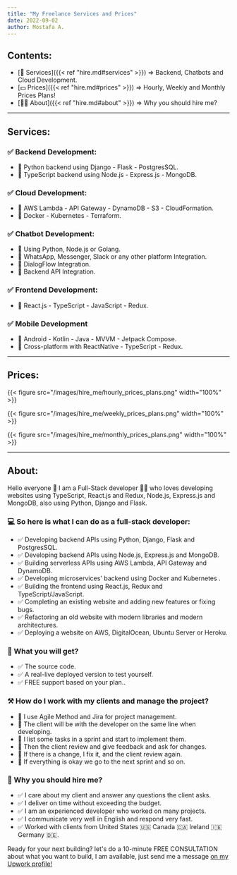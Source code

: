 ```yaml
---
title: "My Freelance Services and Prices"
date: 2022-09-02
author: Mostafa A.
---
```


## Contents:
- [🎁 Services]({{< ref "hire.md#services" >}}) => Backend, Chatbots and Cloud Development.
- [💵 Prices]({{< ref "hire.md#prices" >}}) => Hourly, Weekly and Monthly Prices Plans!
- [👨‍💻 About]({{< ref "hire.md#about" >}}) => Why you should hire me?

---

## Services:

### ✅ Backend Development:
- 📣 Python backend using Django - Flask - PostgresSQL.
- 📣 TypeScript backend using Node.js - Express.js - MongoDB.

### ✅ Cloud Development:
- 📣 AWS Lambda - API Gateway - DynamoDB - S3 - CloudFormation.
- 📣 Docker - Kubernetes - Terraform.

### ✅ Chatbot Development:
- 📣 Using Python, Node.js or Golang.
- 📣 WhatsApp, Messenger, Slack or any other platform Integration.
- 📣 DialogFlow Integration. 
- 📣 Backend API Integration.

### ✅ Frontend Development:
- 📣 React.js - TypeScript - JavaScript - Redux.

### ✅ Mobile Development
- 📣 Android - Kotlin - Java - MVVM - Jetpack Compose.
- 📣 Cross-platform with ReactNative - TypeScript - Redux.

---

## Prices:

{{< figure src="/images/hire_me/hourly_prices_plans.png" width="100%" >}}

{{< figure src="/images/hire_me/weekly_prices_plans.png" width="100%" >}}

{{< figure src="/images/hire_me/monthly_prices_plans.png" width="100%" >}}

---

## About:

Hello everyone 👋 I am a Full-Stack developer 👨‍💻 who loves developing websites using TypeScript, React.js and Redux, Node.js, Express.js and MongoDB, also using Python, Django and Flask.

### 💻 So here is what I can do as a full-stack developer:
- ✅ Developing backend APIs using Python, Django, Flask and PostgresSQL.
- ✅ Developing backend APIs using Node.js, Express.js and MongoDB.
- ✅ Building serverless APIs using AWS Lambda, API Gateway and DynamoDB.
- ✅ Developing microservices' backend using Docker and Kubernetes .
- ✅ Building the frontend using React.js, Redux and TypeScript/JavaScript.
- ✅ Completing an existing website and adding new features or fixing bugs.
- ✅ Refactoring an old website with modern libraries and modern architectures.
- ✅ Deploying a website on AWS, DigitalOcean, Ubuntu Server or Heroku.

### 🎁 What you will get?
- ✅ The source code.
- ✅ A real-live deployed version to test yourself.
- ✅ FREE support based on your plan..

### ⚒ How do I work with my clients and manage the project?
- 📌 I use Agile Method and Jira for project management.
- 📌 The client will be with the developer on the same line when developing.
- 📌 I list some tasks in a sprint and start to implement them.
- 📌 Then the client review and give feedback and ask for changes.
- 📌 If there is a change, I fix it, and the client review again.
- 📌 If everything is okay we go to the next sprint and so on.

### 🔐 Why you should hire me?
- ✅ I care about my client and answer any questions the client asks.
- ✅ I deliver on time without exceeding the budget.
- ✅ I am an experienced developer who worked on many projects.
- ✅ I communicate very well in English and respond very fast.
- ✅ Worked with clients from United States 🇺🇸 Canada 🇨🇦 Ireland 🇮🇪 Germany 🇩🇪.

Ready for your next building? let's do a 10-minute FREE CONSULTATION about what you want to build, I am available, just send me a message [on my Upwork profile!](https://www.upwork.com/freelancers/~01827d2d94f6d3cbd6)

